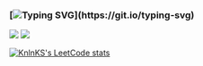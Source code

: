 ### [![Typing SVG](https://readme-typing-svg.herokuapp.com?font=Fira+Code&duration=3000&pause=1000&color=15C828&width=435&lines=Hi%2C+i'm+a+C%2FC%2B%2B+developer...)](https://git.io/typing-svg)

![](https://github-profile-summary-cards.vercel.app/api/cards/stats?username=droysky&theme=solarized_dark)
![](https://github-profile-summary-cards.vercel.app/api/cards/most-commit-language?username=droysky&theme=solarized_dark)

[![KnlnKS's LeetCode stats](https://leetcode-stats-six.vercel.app/api?username=KnlnKS&theme=dark?width=1200&height=500)](https://github.com/KnlnKS/leetcode-stats)
